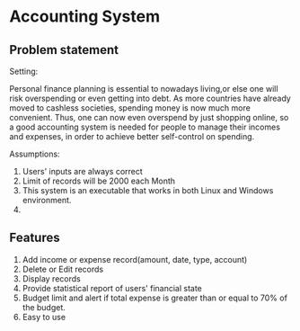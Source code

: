 # Accounting System
## Problem statement
Setting:

Personal finance planning is essential to nowadays living,or else one will risk overspending or even getting into debt. 
As more countries have already moved to cashless societies, spending money is now much more convenient.
Thus, one can now even overspend by just shopping online, so a good accounting system is needed for people
to manage their incomes and expenses, in order to achieve better self-control on spending.

Assumptions:

1.  Users' inputs are always correct
2.  Limit of records will be 2000 each Month
3.  This system is an executable that works in both Linux and Windows environment.
4.  

## Features
1.  Add income or expense record(amount, date, type, account)
2.  Delete or Edit records
3.  Display records
4.  Provide statistical report of users' financial state
5.  Budget limit and alert if total expense is greater than or equal to 70% of the budget.
6.  Easy to use

